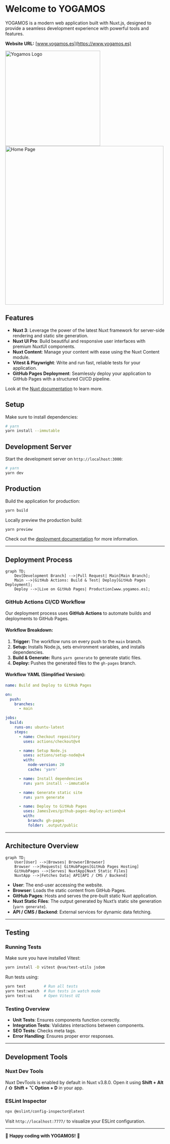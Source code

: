 # Welcome to YOGAMOS 

YOGAMOS is a modern web application built with Nuxt.js, designed to provide a seamless development experience with powerful tools and features.

**Website URL:** [www.yogamos.es](https://www.yogamos.es)

<img src="https://www.yogamos.es/yogamos_logo.svg" width="300px" alt="Yogamos Logo">


<img src="https://www.yogamos.es/screenshots/home.png" width="500px" alt="Home Page">


## Features

- **Nuxt 3**: Leverage the power of the latest Nuxt framework for server-side rendering and static site generation.
- **Nuxt UI Pro**: Build beautiful and responsive user interfaces with premium NuxtUI components.
- **Nuxt Content**: Manage your content with ease using the Nuxt Content module.
- **Vitest & Playwright**: Write and run fast, reliable tests for your application.
- **GitHub Pages Deployment**: Seamlessly deploy your application to GitHub Pages with a structured CI/CD pipeline.

Look at the [Nuxt documentation](https://nuxt.com/docs/getting-started/introduction) to learn more.

## Setup

Make sure to install dependencies:

```bash
# yarn
yarn install --immutable
```

## Development Server

Start the development server on `http://localhost:3000`:

```bash
# yarn
yarn dev
```

## Production

Build the application for production:

```bash
yarn build
```

Locally preview the production build:

```bash
yarn preview
```

Check out the [deployment documentation](https://nuxt.com/docs/getting-started/deployment) for more information.

---

## Deployment Process

```mermaid
graph TD;
    Dev[Development Branch] -->|Pull Request| Main[Main Branch];
    Main -->|GitHub Actions: Build & Test| Deploy[GitHub Pages Deployment];
    Deploy -->|Live on GitHub Pages| Production[www.yogamos.es];
```

### GitHub Actions CI/CD Workflow

Our deployment process uses **GitHub Actions** to automate builds and deployments to GitHub Pages.

#### Workflow Breakdown:

1. **Trigger:** The workflow runs on every push to the `main` branch.
2. **Setup:** Installs Node.js, sets environment variables, and installs dependencies.
3. **Build & Generate:** Runs `yarn generate` to generate static files.
4. **Deploy:** Pushes the generated files to the `gh-pages` branch.

#### Workflow YAML (Simplified Version):

```yaml
name: Build and Deploy to GitHub Pages

on:
  push:
    branches:
      - main

jobs:
  build:
    runs-on: ubuntu-latest
    steps:
      - name: Checkout repository
        uses: actions/checkout@v4

      - name: Setup Node.js
        uses: actions/setup-node@v4
        with:
          node-version: 20
          cache: 'yarn'

      - name: Install dependencies
        run: yarn install --immutable

      - name: Generate static site
        run: yarn generate

      - name: Deploy to GitHub Pages
        uses: JamesIves/github-pages-deploy-action@v4
        with:
          branch: gh-pages
          folder: .output/public
```

---

## Architecture Overview

```mermaid
graph TD;
    User[User] -->|Browses| Browser[Browser]
    Browser -->|Requests| GitHubPages[GitHub Pages Hosting]
    GitHubPages -->|Serves| NuxtApp[Nuxt Static Files]
    NuxtApp -->|Fetches Data| API[API / CMS / Backend]
```

- **User**: The end-user accessing the website.
- **Browser**: Loads the static content from GitHub Pages.
- **GitHub Pages**: Hosts and serves the pre-built static Nuxt application.
- **Nuxt Static Files**: The output generated by Nuxt’s static site generation (`yarn generate`).
- **API / CMS / Backend**: External services for dynamic data fetching.

---

## Testing

### Running Tests

Make sure you have installed Vitest:

```bash
yarn install -D vitest @vue/test-utils jsdom
```

Run tests using:

```bash
yarn test        # Run all tests
yarn test:watch  # Run tests in watch mode
yarn test:ui     # Open Vitest UI
```

### Testing Overview

- **Unit Tests**: Ensures components function correctly.
- **Integration Tests**: Validates interactions between components.
- **SEO Tests**: Checks meta tags.
- **Error Handling**: Ensures proper error responses.

---

## Development Tools

### Nuxt Dev Tools

Nuxt DevTools is enabled by default in Nuxt v3.8.0. Open it using **Shift + Alt / ⇧ Shift + ⌥ Option + D** in your app.

### ESLint Inspector

```bash
npx @eslint/config-inspector@latest
```

Visit `http://localhost:7777/` to visualize your ESLint configuration.

---

🚀 **Happy coding with YOGAMOS!** 🎉

